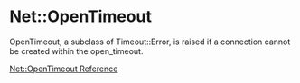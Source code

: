 # Net::OpenTimeout

OpenTimeout, a subclass of Timeout::Error, is raised if a connection cannot be
created within the open_timeout.

[Net::OpenTimeout Reference](https://ruby-doc.org/stdlib-2.5.0/libdoc/net/protocol/rdoc/Net/OpenTimeout.html)